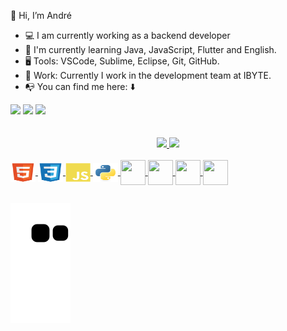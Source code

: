 👋 Hi, I’m André


- 💻 I am currently working as a backend developer
- 📖 I'm currently learning Java, JavaScript, Flutter and English.
- 🖥️ Tools: VSCode, Sublime, Eclipse, Git, GitHub.
- 💼 Work: Currently I work in the development team at IBYTE.
- 📭 You can find me here: ⬇️
<div>
  <a href="https://www.instagram.com/andre_nobree/" target="_blank"><img src="https://img.shields.io/badge/-Instagram-%23E4405F?style=for-the-badge&logo=instagram&logoColor=white" target="_blank"></a> 
  <a href = "mailto:afelipe1405@gmail.com"><img src="https://img.shields.io/badge/-Gmail-%23333?style=for-the-badge&logo=gmail&logoColor=white" target="_blank"></a>
  <a href="https://www.linkedin.com/in/andr%C3%A9-nobre-b61397140/" target="_blank"><img src="https://img.shields.io/badge/-LinkedIn-%230077B5?style=for-the-badge&logo=linkedin&logoColor=white" target="_blank"></a> 
</div>
<br>
<br>

<div align="center">
  <a href="https://github.com/AndreNobree">
  <img height="165em" src="https://github-readme-stats.vercel.app/api?username=AndreNobree&show_icons=true&theme=dark&include_all_commits=true&count_private=true"/>
  <img height="165em" src="https://github-readme-stats.vercel.app/api/top-langs/?username=AndreNobree&layout=compact&langs_count=7&theme=dark"/>
</div>
  
<div style="display: inline_block"><br>
  <img align="center" height="30" width="40" src="https://raw.githubusercontent.com/devicons/devicon/master/icons/html5/html5-original.svg">
  <img align="center" height="30" width="40" src="https://raw.githubusercontent.com/devicons/devicon/master/icons/css3/css3-original.svg">
  <img align="center" height="30" width="40" src="https://raw.githubusercontent.com/devicons/devicon/master/icons/javascript/javascript-plain.svg">
  <img align="center" height="30" width="40" src="https://raw.githubusercontent.com/devicons/devicon/master/icons/python/python-original.svg"> 
  
  <img align="center" height="40" width="40" left="40" src="https://img.icons8.com/color/452/java-coffee-cup-logo--v1.png">         
  <img align="center" height="40" width="40" src="https://img.icons8.com/color/452/mysql-logo.png">
  
  <img align="center" height="40" width="40" src="https://img.icons8.com/color/452/nodejs.png">

  <img align="center" height="40" width="40" src="https://img.icons8.com/color/452/react-native.png">

</div>
  
  
  ##
  
![Snake animation](https://github.com/AndreNobree/AndreNobree/blob/output/github-contribution-grid-snake.svg)
